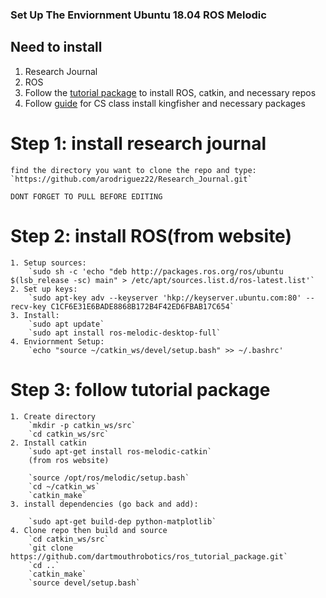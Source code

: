 ### Set Up The Enviornment Ubuntu 18.04 ROS Melodic

## Need to install
1. Research Journal
2. ROS
3. Follow the [tutorial package](https://github.com/dartmouthrobotics/ros_tutorial_package)
	to install ROS, catkin, and necessary repos
4. Follow [guide](https://docs.google.com/document/d/1AgHEoISfurCphe3-cNENub1hV4N7bBuUsl3nxiSbwGM/edit) for CS class
	install kingfisher and necessary packages


# Step 1: install research journal
	find the directory you want to clone the repo and type:
	`https://github.com/arodriguez22/Research_Journal.git`
	
	DONT FORGET TO PULL BEFORE EDITING


# Step 2: install ROS(from website)
	1. Setup sources:
		`sudo sh -c 'echo "deb http://packages.ros.org/ros/ubuntu $(lsb_release -sc) main" > /etc/apt/sources.list.d/ros-latest.list'`
	2. Set up keys:
		`sudo apt-key adv --keyserver 'hkp://keyserver.ubuntu.com:80' --recv-key C1CF6E31E6BADE8868B172B4F42ED6FBAB17C654`
	3. Install:
		`sudo apt update`
		`sudo apt install ros-melodic-desktop-full`
	4. Enviornment Setup:
		`echo "source ~/catkin_ws/devel/setup.bash" >> ~/.bashrc'	

# Step 3: follow tutorial package
	
	1. Create directory
		`mkdir -p catkin_ws/src`
		`cd catkin_ws/src`
	2. Install catkin
		`sudo apt-get install ros-melodic-catkin`
		(from ros website)

		`source /opt/ros/melodic/setup.bash`
		`cd ~/catkin_ws`
		`catkin_make`
	3. install dependencies (go back and add):

		`sudo apt-get build-dep python-matplotlib` 
	4. Clone repo then build and source
		`cd catkin_ws/src`
		`git clone https://github.com/dartmouthrobotics/ros_tutorial_package.git`
		`cd ..`
		`catkin_make`
		`source devel/setup.bash`
	
